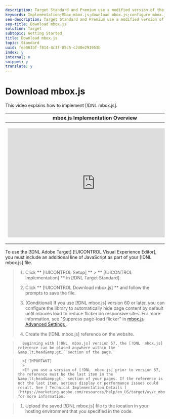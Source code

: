 ```yaml
---
description: Target Standard and Premium use a modified version of the Adobe Target mbox.js file.
keywords: Implementation;Mbox;mbox.js;download mbox.js;configure mbox.js
seo-description: Target Standard and Premium use a modified version of the Adobe Target mbox.js file.
seo-title: Download mbox.js
solution: Target
subtopic: Getting Started
title: Download mbox.js
topic: Standard
uuid: fea063bf-f814-4c3f-85c5-c240e291953b
index: y
internal: n
snippet: y
translate: y
---
```


# Download mbox.js

This video explains how to implement [!DNL  mbox.js]. 



<table id="table_C56F4BE9B867463380013C584D97DAD2"> 
 <thead> 
  <tr> 
   <th class="entry" colspan="2"> mbox.js Implementation Overview </th> 
   <th colname="col3" class="entry"> 8:52 </th> 
  </tr> 
 </thead>
 <tbody> 
  <tr> 
   <td colspan="2"> <p> 
     <div width="550" class="video-iframe"> 
      <iframe src="https://www.youtube.com/embed/f-A1zET6AwE/" frameborder="0" webkitallowfullscreen="true" mozallowfullscreen="true" oallowfullscreen="true" msallowfullscreen="true" allowfullscreen="allowfullscreen" scrolling="no" width="550" height="345">https://www.youtube.com/embed/f-A1zET6AwE/</iframe>
     </div> </p> </td> 
   <td colname="col3"> <p> 
     <ul id="ul_B17C3EFA4B664415AE0159E418FF45C4"> 
      <li id="li_916224D2105348BE93D60015B2F43D4F">Select the correct settings for your <span class="filepath"> mbox.js </span> file </li> 
      <li id="li_0FED234A3A054DEAB62C4F58BAB47F7F">Implement <span class="keyword"> Target </span> by adding the <span class="filepath"> mbox.js </span> file to the <span class="codeph"> &amp;lt;head&amp;gt; </span> of your site </li> 
     </ul> </p> </td> 
  </tr> 
 </tbody> 
</table>

To use the [!DNL  Adobe Target] [!UICONTROL  Visual Experience Editor], you must include an additional line of JavaScript as part of your [!DNL  mbox.js] file. 

>1. Click ** [!UICONTROL  Setup] ** > ** [!UICONTROL  Implementation] ** in [!DNL  Target Standard].
>1. Click ** [!UICONTROL  Download mbox.js] ** and follow the prompts to save the file.
>1. (Conditional) If you use [!DNL  mbox.js] version 60 or later, you can configure the library to automatically hide page content by default until mboxes load to reduce flicker on responsive sites.
>   For more information, see "Suppress page-load flicker" in [ mbox.js Advanced Settings ](r_advanced_mboxjs_settings.md#reference_A9C8DAC6DF7743EDBCF1D71F8F20843C). 
>
>1. Create the [!DNL  mbox.js] reference on the website.

>       Beginning with [!DNL  mbox.js] version 57, the [!DNL  mbox.js] reference can be placed anywhere within the ` &amp;lt;head&amp;gt;` section of the page. 


>       >[!IMPORTANT]
>       >
>       >If you use a version of [!DNL  mbox.js] prior to version 57, the reference must be the last item in the ` &amp;lt;head&amp;gt;` section of your pages. If the reference is not the last item, serious display or performance issues could result. See [ Technical Implementation Details ](https://marketing.adobe.com/resources/help/en_US/target/ov/c_mbox_technical.html) for more information. 

>1. Upload the saved [!DNL  mbox.js] file to the location in your hosting environment that you specified in the code.
